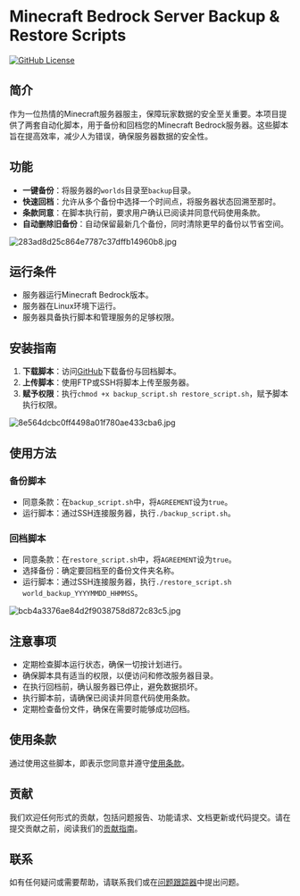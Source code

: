 # Minecraft Bedrock Server Backup & Restore Scripts

[![GitHub License](https://img.shields.io/badge/license-MIT-lightblue.svg)](https://opensource.org/licenses/MIT)

## 简介

作为一位热情的Minecraft服务器服主，保障玩家数据的安全至关重要。本项目提供了两套自动化脚本，用于备份和回档您的Minecraft Bedrock服务器。这些脚本旨在提高效率，减少人为错误，确保服务器数据的安全性。

## 功能

- **一键备份**：将服务器的`worlds`目录至`backup`目录。
- **快速回档**：允许从多个备份中选择一个时间点，将服务器状态回溯至那时。
- **条款同意**：在脚本执行前，要求用户确认已阅读并同意代码使用条款。
- **自动删除旧备份**：自动保留最新几个备份，同时清除更早的备份以节省空间。

![283ad8d25c864e7787c37dffb14960b8.jpg](https://img-blog.csdnimg.cn/283ad8d25c864e7787c37dffb14960b8.jpg)

## 运行条件

- 服务器运行Minecraft Bedrock版本。
- 服务器在Linux环境下运行。
- 服务器具备执行脚本和管理服务的足够权限。

## 安装指南

1. **下载脚本**：访问[GitHub](https://github.com/craftblockht6x/minecraft-bedrock-backup)下载备份与回档脚本。
2. **上传脚本**：使用FTP或SSH将脚本上传至服务器。
3. **赋予权限**：执行`chmod +x backup_script.sh restore_script.sh`，赋予脚本执行权限。

![8e564dcbc0ff4498a01f780ae433cba6.jpg](https://img-blog.csdnimg.cn/8e564dcbc0ff4498a01f780ae433cba6.jpg)

## 使用方法

### 备份脚本

- 同意条款：在`backup_script.sh`中，将`AGREEMENT`设为`true`。
- 运行脚本：通过SSH连接服务器，执行`./backup_script.sh`。

### 回档脚本

- 同意条款：在`restore_script.sh`中，将`AGREEMENT`设为`true`。
- 选择备份：确定要回档至的备份文件夹名称。
- 运行脚本：通过SSH连接服务器，执行`./restore_script.sh world_backup_YYYYMMDD_HHMMSS`。

![bcb4a3376ae84d2f9038758d872c83c5.jpg](https://img-blog.csdnimg.cn/bcb4a3376ae84d2f9038758d872c83c5.jpg)

## 注意事项

- 定期检查脚本运行状态，确保一切按计划进行。
- 确保脚本具有适当的权限，以便访问和修改服务器目录。
- 在执行回档前，确认服务器已停止，避免数据损坏。
- 执行脚本前，请确保已阅读并同意代码使用条款。
- 定期检查备份文件，确保在需要时能够成功回档。

## 使用条款

通过使用这些脚本，即表示您同意并遵守[使用条款](https://github.com/craftblockht6x/minecraft-bedrock-backup/blob/main/LICENSE.md)。

## 贡献

我们欢迎任何形式的贡献，包括问题报告、功能请求、文档更新或代码提交。请在提交贡献之前，阅读我们的[贡献指南](https://github.com/craftblockht6x/minecraft-bedrock-backup/blob/main/CONTRIBUTING.md)。

## 联系

如有任何疑问或需要帮助，请联系我们或在[问题跟踪器](https://github.com/craftblockht6x/minecraft-bedrock-backup/issues)中提出问题。
